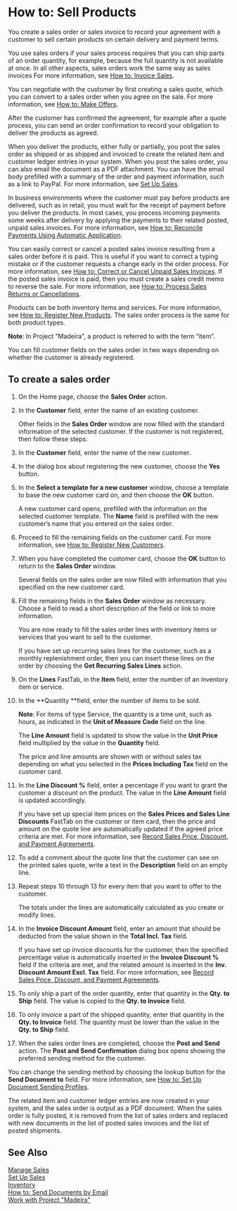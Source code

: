 <properties
                pageTitle="How to: Sell Products| Project “Madeira”"
                description="How to: Sell Products"
                services=""
                documentationCenter="Madeira"
                authors="edupont"/>

# How to: Sell Products
You create a sales order or sales invoice to record your agreement with a customer to sell certain products on certain delivery and payment terms.

You use sales orders if your sales process requires that you can ship parts of an order quantity, for example, because the full quantity is not available at once. In all other aspects, sales orders work the same way as sales invoices For more information, see [How to: Invoice Sales](sales-how-invoice-sales.md).

You can negotiate with the customer by first creating a sales quote, which you can convert to a sales order when you agree on the sale. For more information, see [How to: Make Offers](sales-how-make-offers.md).

After the customer has confirmed the agreement, for example after a quote process, you can send an order confirmation to record your obligation to deliver the products as agreed.

When you deliver the products, either fully or partially, you post the sales order as shipped or as shipped and invoiced to create the related item and customer ledger entries in your system. When you post the sales order, you can also email the document as a PDF attachment. You can have the email body prefilled with a summary of the order and payment information, such as a link to PayPal. For more information, see [Set Up Sales](sales-setup-sales.md).

In business environments where the customer must pay before products are delivered, such as in retail, you must wait for the receipt of payment before you deliver the products. In most cases, you process incoming payments some weeks after delivery by applying the payments to their related posted, unpaid sales invoices. For more information, see [How to: Reconcile Payments Using Automatic Application](receivables-how-reconcile-payments-auto-application.md).

You can easily correct or cancel a posted sales invoice resulting from a sales order before it is paid. This is useful if you want to correct a typing mistake or if the customer requests a change early in the order process. For more information, see [How to: Correct or Cancel Unpaid Sales Invoices](sales-how-correct-cancel-sales-invoice.md). If the posted sales invoice is paid, then you must create a sales credit memo to reverse the sale. For more information, see [How to: Process Sales Returns or Cancellations](sales-how-process-sales-returns-cancellations.md).

Products can be both inventory items and services. For more information, see [How to: Register New Products](inventory-how-register-new-products.md). The sales order process is the same for both product types.

**Note**: In Project "Madeira", a product is referred to with the term “item”.

You can fill customer fields on the sales order in two ways depending on whether the customer is already registered.

## To create a sales order
1. On the Home page, choose the **Sales Order** action.  
2. In the **Customer** field, enter the name of an existing customer.

    Other fields in the **Sales Order** window are now filled with the standard information of the selected customer. If the customer is not registered, then follow these steps:
3. In the **Customer** field, enter the name of the new customer.
4. In the dialog box about registering the new customer, choose the **Yes** button.  
5. In the **Select a template for a new customer** window, choose a template to base the new customer card on, and then choose the **OK** button.

    A new customer card opens, prefilled with the information on the selected customer template. The **Name** field is prefilled with the new customer’s name that you entered on the sales order.
6. Proceed to fill the remaining fields on the customer card. For more information, see [How to: Register New Customers](sales-how-register-new-customers.md).  
7. When you have completed the customer card, choose the **OK** button to return to the **Sales Order** window.

    Several fields on the sales order are now filled with information that you specified on the new customer card.
8. Fill the remaining fields in the **Sales Order** window as necessary. Choose a field to read a short description of the field or link to more information.

    You are now ready to fill the sales order lines with inventory items or services that you want to sell to the customer.

    If you have set up recurring sales lines for the customer, such as a monthly replenishment order, then you can insert these lines on the order by choosing the **Get Recurring Sales Lines** action.
9. On the **Lines** FastTab, in the **Item** field, enter the number of an inventory item or service.  
10. In the **Quantity **field, enter the number of items to be sold.

    **Note**: For items of type Service, the quantity is a time unit, such as hours, as indicated in the **Unit of Measure Code** field on the line.

    The **Line Amount** field is updated to show the value in the **Unit Price** field multiplied by the value in the **Quantity** field.

    The price and line amounts are shown with or without sales tax depending on what you selected in the **Prices Including Tax** field on the customer card.
11. In the **Line Discount %** field, enter a percentage if you want to grant the customer a discount on the product. The value in the **Line Amount** field is updated accordingly.

    If you have set up special item prices on the **Sales Prices and Sales Line Discounts** FastTab on the customer or item card, then the price and amount on the quote line are automatically updated if the agreed price criteria are met. For more information, see [Record Sales Price, Discount, and Payment Agreements](sales-how-record-sales-price-discount-payment-agreements.md).
12. To add a comment about the quote line that the customer can see on the printed sales quote, write a text in the **Description** field on an empty line.  
13. Repeat steps 10 through 13 for every item that you want to offer to the customer.

    The totals under the lines are automatically calculated as you create or modify lines.
14. In the **Invoice Discount Amount** field, enter an amount that should be deducted from the value shown in the **Total Incl. Tax** field.

    If you have set up invoice discounts for the customer, then the specified percentage value is automatically inserted in the **Invoice Discount %** field if the criteria are met, and the related amount is inserted in the **Inv. Discount Amount Excl. Tax** field. For more information, see [Record Sales Price, Discount, and Payment Agreements](sales-how-record-sales-price-discount-payment-agreements.md).
15. To only ship a part of the order quantity, enter that quantity in the **Qty. to Ship** field. The value is copied to the **Qty. to Invoice** field.
16. To only invoice a part of the shipped quantity, enter that quantity in the **Qty. to Invoice** field. The quantity must be lower than the value in the **Qty. to Ship** field.   
17. When the sales order lines are completed, choose the **Post and Send** action.
The **Post and Send Confirmation** dialog box opens showing the preferred sending method for the customer.

You can change the sending method by choosing the lookup button for the **Send Document to** field. For more information, see [How to: Set Up Document Sending Profiles](sales-how-setup-document-send-profiles.md).

The related item and customer ledger entries are now created in your system, and the sales order is output as a PDF document. When the sales order is fully posted, it is removed from the list of sales orders and replaced with new documents in the list of posted sales invoices and the list of posted shipments.

## See Also  
[Manage Sales](sales-manage-sales.md)  
[Set Up Sales](sales-setup-sales.md)  
[Inventory](inventory-manage-inventory.md)  
[How to: Send Documents by Email](ui-how-send-documents-email.md)  
[Work with Project "Madeira"](ui-work-product.md)
